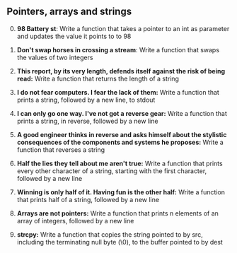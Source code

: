 ## Pointers, arrays and strings
0. **98 Battery st**: Write a function that takes a pointer to an int as parameter and updates the value it points to to 98

1. **Don't swap horses in crossing a stream**: Write a function that swaps the values of two integers

2. **This report, by its very length, defends itself against the risk of being read:** Write a function that returns the length of a string

3. **I do not fear computers. I fear the lack of them:** Write a function that prints a string, followed by a new line, to stdout

4. **I can only go one way. I've not got a reverse gear:** Write a function that prints a string, in reverse, followed by a new line

5. **A good engineer thinks in reverse and asks himself about the stylistic consequences of the components and systems he proposes:** Write a function that reverses a string

6. **Half the lies they tell about me aren't true:** Write a function that prints every other character of a string, starting with the first character, followed by a new line

7. **Winning is only half of it. Having fun is the other half:** Write a function that prints half of a string, followed by a new line

8. **Arrays are not pointers:** Write a function that prints n elements of an array of integers, followed by a new line

9. **strcpy:** Write a function that copies the string pointed to by src, including the terminating null byte (\0), to the buffer pointed to by dest

